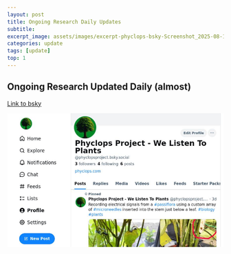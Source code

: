 ```yaml
---
layout: post
title: Ongoing Research Daily Updates
subtitle: 
excerpt_image: assets/images/excerpt-phyclops-bsky-Screenshot_2025-08-14_14-36-22.jpg
categories: update
tags: [update]
top: 1
---
```


## Ongoing Research Updated Daily (almost)

[Link to bsky](https://bsky.app/profile/phyclopsproject.bsky.social)

![](assets/images/excerpt-phyclops-bsky-Screenshot_2025-08-14_14-36-22.jpg)
